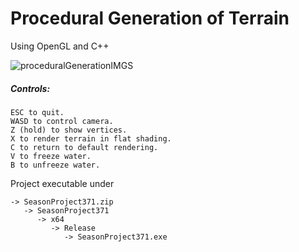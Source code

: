 # Procedural Generation of Terrain
Using OpenGL and C++

![proceduralGenerationIMGS](https://github.com/user-attachments/assets/05c98a81-5726-4f2c-9c11-8ee837687085)

##### Controls:

	ESC to quit.
	WASD to control camera.
	Z (hold) to show vertices.
	X to render terrain in flat shading.
	C to return to default rendering.
	V to freeze water.
	B to unfreeze water.


Project executable under 

	-> SeasonProject371.zip
	   -> SeasonProject371
	      -> x64
	         -> Release
	            -> SeasonProject371.exe

